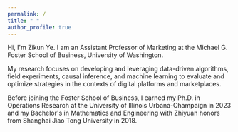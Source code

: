 ```yaml
---
permalink: /
title: " "
author_profile: true
---
```


Hi, I'm Zikun Ye. I am an Assistant Professor of Marketing at the Michael G. Foster School of Business, University of Washington.

My research focuses on developing and leveraging data-driven algorithms, field experiments, causal inference, and machine learning to evaluate and optimize strategies in the contexts of digital platforms and marketplaces.

Before joining the Foster School of Business, I earned my Ph.D. in Operations Research at the University of Illinois Urbana-Champaign in 2023 and my Bachelor's in Mathematics and Engineering with Zhiyuan honors from Shanghai Jiao Tong University in 2018. 


<!---My primary research focuses on data-driven optimization and causal inference with applications in platform operations and revenue management. The goal is to provide actionable policies and operations for online platforms. I’ve had the pleasure of working with platform companies including Kwai, Walmart Global Tech, LIVAD Technology, and DiDi.

<!---I’ve had the pleasure of working with [Kwai](https://www.kwai.com), [Walmart Global Tech](https://tech.walmart.com), [LIVAD](https://www.livad.stream), and [DiDi](https://web.didiglobal.com). --->







